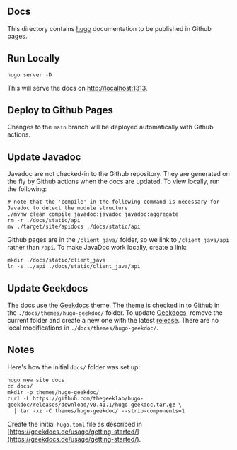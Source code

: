 ## Docs

This directory contains [hugo](https://gohugo.io) documentation to be published in Github pages.

## Run Locally

```
hugo server -D
```

This will serve the docs on [http://localhost:1313](http://localhost:1313).

## Deploy to Github Pages

Changes to the `main` branch will be deployed automatically with Github actions.

## Update Javadoc

Javadoc are not checked-in to the Github repository.
They are generated on the fly by Github actions when the docs are updated.
To view locally, run the following:

```
# note that the 'compile' in the following command is necessary for Javadoc to detect the module structure
./mvnw clean compile javadoc:javadoc javadoc:aggregate
rm -r ./docs/static/api
mv ./target/site/apidocs ./docs/static/api
```

Github pages are in the `/client_java/` folder, so we link to `/client_java/api` rather than `/api`.
To make JavaDoc work locally, create a link:

```
mkdir ./docs/static/client_java
ln -s ../api ./docs/static/client_java/api
```

## Update Geekdocs

The docs use the [Geekdocs](https://geekdocs.de/) theme. The theme is checked in to Github in the
`./docs/themes/hugo-geekdoc/` folder. To update [Geekdocs](https://geekdocs.de/), remove the current
folder and create a new one with the
latest [release](https://github.com/thegeeklab/hugo-geekdoc/releases). There are no local
modifications in `./docs/themes/hugo-geekdoc/`.

## Notes

Here's how the initial `docs/` folder was set up:

```
hugo new site docs
cd docs/
mkdir -p themes/hugo-geekdoc/
curl -L https://github.com/thegeeklab/hugo-geekdoc/releases/download/v0.41.1/hugo-geekdoc.tar.gz \
  | tar -xz -C themes/hugo-geekdoc/ --strip-components=1
```

Create the initial `hugo.toml` file as described
in [https://geekdocs.de/usage/getting-started/](https://geekdocs.de/usage/getting-started/).
